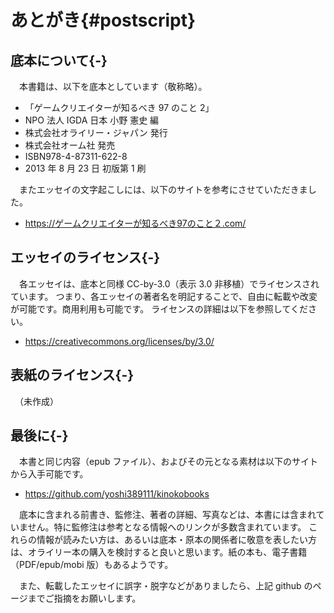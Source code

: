 # あとがき{#postscript}

## 底本について{-}

　本書籍は、以下を底本としています（敬称略）。

* 「ゲームクリエイターが知るべき 97 のこと 2」
* NPO 法人 IGDA 日本 小野 憲史 編
* 株式会社オライリー・ジャパン 発行
* 株式会社オーム社 発売
* ISBN978-4-87311-622-8
* 2013 年 8 月 23 日 初版第 1 刷

　またエッセイの文字起こしには、以下のサイトを参考にさせていただきました。

* https://ゲームクリエイターが知るべき97のこと２.com/

## エッセイのライセンス{-}

　各エッセイは、底本と同様 CC-by-3.0（表示 3.0 非移植）でライセンスされています。
つまり、各エッセイの著者名を明記することで、自由に転載や改変が可能です。商用利用も可能です。
ライセンスの詳細は以下を参照してください。

* https://creativecommons.org/licenses/by/3.0/

## 表紙のライセンス{-}

　（未作成）

## 最後に{-}

　本書と同じ内容（epub ファイル）、およびその元となる素材は以下のサイトから入手可能です。

* https://github.com/yoshi389111/kinokobooks

　底本に含まれる前書き、監修注、著者の詳細、写真などは、本書には含まれていません。特に監修注は参考となる情報へのリンクが多数含まれています。
これらの情報が読みたい方は、あるいは底本・原本の関係者に敬意を表したい方は、オライリー本の購入を検討すると良いと思います。紙の本も、電子書籍（PDF/epub/mobi 版）もあるようです。

　また、転載したエッセイに誤字・脱字などがありましたら、上記 github のページまでご指摘をお願いします。
